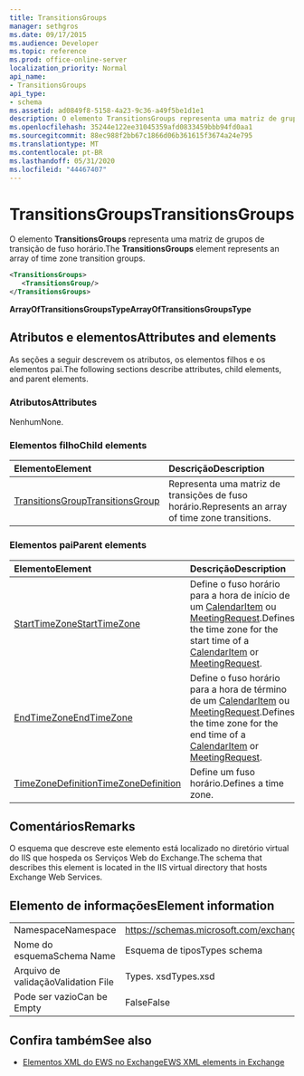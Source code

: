 ```yaml
---
title: TransitionsGroups
manager: sethgros
ms.date: 09/17/2015
ms.audience: Developer
ms.topic: reference
ms.prod: office-online-server
localization_priority: Normal
api_name:
- TransitionsGroups
api_type:
- schema
ms.assetid: ad0849f8-5158-4a23-9c36-a49f5be1d1e1
description: O elemento TransitionsGroups representa uma matriz de grupos de transição de fuso horário.
ms.openlocfilehash: 35244e122ee31045359afd0833459bbb94fd0aa1
ms.sourcegitcommit: 88ec988f2bb67c1866d06b361615f3674a24e795
ms.translationtype: MT
ms.contentlocale: pt-BR
ms.lasthandoff: 05/31/2020
ms.locfileid: "44467407"
---
```

# <a name="transitionsgroups"></a><span data-ttu-id="c9de8-103">TransitionsGroups</span><span class="sxs-lookup"><span data-stu-id="c9de8-103">TransitionsGroups</span></span>

<span data-ttu-id="c9de8-104">O elemento **TransitionsGroups** representa uma matriz de grupos de transição de fuso horário.</span><span class="sxs-lookup"><span data-stu-id="c9de8-104">The **TransitionsGroups** element represents an array of time zone transition groups.</span></span> 
  
```XML
<TransitionsGroups>
   <TransitionsGroup/>
</TransitionsGroups>
```

 <span data-ttu-id="c9de8-105">**ArrayOfTransitionsGroupsType**</span><span class="sxs-lookup"><span data-stu-id="c9de8-105">**ArrayOfTransitionsGroupsType**</span></span>
## <a name="attributes-and-elements"></a><span data-ttu-id="c9de8-106">Atributos e elementos</span><span class="sxs-lookup"><span data-stu-id="c9de8-106">Attributes and elements</span></span>

<span data-ttu-id="c9de8-107">As seções a seguir descrevem os atributos, os elementos filhos e os elementos pai.</span><span class="sxs-lookup"><span data-stu-id="c9de8-107">The following sections describe attributes, child elements, and parent elements.</span></span>
  
### <a name="attributes"></a><span data-ttu-id="c9de8-108">Atributos</span><span class="sxs-lookup"><span data-stu-id="c9de8-108">Attributes</span></span>

<span data-ttu-id="c9de8-109">Nenhum</span><span class="sxs-lookup"><span data-stu-id="c9de8-109">None.</span></span>
  
### <a name="child-elements"></a><span data-ttu-id="c9de8-110">Elementos filho</span><span class="sxs-lookup"><span data-stu-id="c9de8-110">Child elements</span></span>

|<span data-ttu-id="c9de8-111">**Elemento**</span><span class="sxs-lookup"><span data-stu-id="c9de8-111">**Element**</span></span>|<span data-ttu-id="c9de8-112">**Descrição**</span><span class="sxs-lookup"><span data-stu-id="c9de8-112">**Description**</span></span>|
|:-----|:-----|
|[<span data-ttu-id="c9de8-113">TransitionsGroup</span><span class="sxs-lookup"><span data-stu-id="c9de8-113">TransitionsGroup</span></span>](transitionsgroup.md) <br/> |<span data-ttu-id="c9de8-114">Representa uma matriz de transições de fuso horário.</span><span class="sxs-lookup"><span data-stu-id="c9de8-114">Represents an array of time zone transitions.</span></span>  <br/> |
   
### <a name="parent-elements"></a><span data-ttu-id="c9de8-115">Elementos pai</span><span class="sxs-lookup"><span data-stu-id="c9de8-115">Parent elements</span></span>

|<span data-ttu-id="c9de8-116">**Elemento**</span><span class="sxs-lookup"><span data-stu-id="c9de8-116">**Element**</span></span>|<span data-ttu-id="c9de8-117">**Descrição**</span><span class="sxs-lookup"><span data-stu-id="c9de8-117">**Description**</span></span>|
|:-----|:-----|
|[<span data-ttu-id="c9de8-118">StartTimeZone</span><span class="sxs-lookup"><span data-stu-id="c9de8-118">StartTimeZone</span></span>](starttimezone.md) <br/> |<span data-ttu-id="c9de8-119">Define o fuso horário para a hora de início de um [CalendarItem](calendaritem.md) ou [MeetingRequest](meetingrequest.md).</span><span class="sxs-lookup"><span data-stu-id="c9de8-119">Defines the time zone for the start time of a [CalendarItem](calendaritem.md) or [MeetingRequest](meetingrequest.md).</span></span>  <br/> |
|[<span data-ttu-id="c9de8-120">EndTimeZone</span><span class="sxs-lookup"><span data-stu-id="c9de8-120">EndTimeZone</span></span>](endtimezone.md) <br/> |<span data-ttu-id="c9de8-121">Define o fuso horário para a hora de término de um [CalendarItem](calendaritem.md) ou [MeetingRequest](meetingrequest.md).</span><span class="sxs-lookup"><span data-stu-id="c9de8-121">Defines the time zone for the end time of a [CalendarItem](calendaritem.md) or [MeetingRequest](meetingrequest.md).</span></span>  <br/> |
|[<span data-ttu-id="c9de8-122">TimeZoneDefinition</span><span class="sxs-lookup"><span data-stu-id="c9de8-122">TimeZoneDefinition</span></span>](timezonedefinition.md) <br/> |<span data-ttu-id="c9de8-123">Define um fuso horário.</span><span class="sxs-lookup"><span data-stu-id="c9de8-123">Defines a time zone.</span></span>  <br/> |
   
## <a name="remarks"></a><span data-ttu-id="c9de8-124">Comentários</span><span class="sxs-lookup"><span data-stu-id="c9de8-124">Remarks</span></span>

<span data-ttu-id="c9de8-125">O esquema que descreve este elemento está localizado no diretório virtual do IIS que hospeda os Serviços Web do Exchange.</span><span class="sxs-lookup"><span data-stu-id="c9de8-125">The schema that describes this element is located in the IIS virtual directory that hosts Exchange Web Services.</span></span>
  
## <a name="element-information"></a><span data-ttu-id="c9de8-126">Elemento de informações</span><span class="sxs-lookup"><span data-stu-id="c9de8-126">Element information</span></span>

|||
|:-----|:-----|
|<span data-ttu-id="c9de8-127">Namespace</span><span class="sxs-lookup"><span data-stu-id="c9de8-127">Namespace</span></span>  <br/> |https://schemas.microsoft.com/exchange/services/2006/types  <br/> |
|<span data-ttu-id="c9de8-128">Nome do esquema</span><span class="sxs-lookup"><span data-stu-id="c9de8-128">Schema Name</span></span>  <br/> |<span data-ttu-id="c9de8-129">Esquema de tipos</span><span class="sxs-lookup"><span data-stu-id="c9de8-129">Types schema</span></span>  <br/> |
|<span data-ttu-id="c9de8-130">Arquivo de validação</span><span class="sxs-lookup"><span data-stu-id="c9de8-130">Validation File</span></span>  <br/> |<span data-ttu-id="c9de8-131">Types. xsd</span><span class="sxs-lookup"><span data-stu-id="c9de8-131">Types.xsd</span></span>  <br/> |
|<span data-ttu-id="c9de8-132">Pode ser vazio</span><span class="sxs-lookup"><span data-stu-id="c9de8-132">Can be Empty</span></span>  <br/> |<span data-ttu-id="c9de8-133">False</span><span class="sxs-lookup"><span data-stu-id="c9de8-133">False</span></span>  <br/> |
   
## <a name="see-also"></a><span data-ttu-id="c9de8-134">Confira também</span><span class="sxs-lookup"><span data-stu-id="c9de8-134">See also</span></span>



- [<span data-ttu-id="c9de8-135">Elementos XML do EWS no Exchange</span><span class="sxs-lookup"><span data-stu-id="c9de8-135">EWS XML elements in Exchange</span></span>](ews-xml-elements-in-exchange.md)

